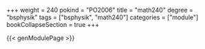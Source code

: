 +++
weight = 240
pokind = "PO2006"
title = "math240"
degree = "bsphysik"
tags = ["bsphysik", "math240"]
categories = ["module"]
bookCollapseSection = true
+++

{{< genModulePage >}}
